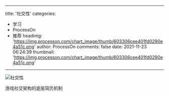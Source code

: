 
---
title: '社交性'
categories: 
 - 学习
 - ProcessOn
 - 推荐
headimg: 'https://img.processon.com/chart_image/thumb/603306cee401fd0290e4a51c.png'
author: ProcessOn
comments: false
date: 2021-11-23 06:24:39
thumbnail: 'https://img.processon.com/chart_image/thumb/603306cee401fd0290e4a51c.png'
---

<div>   
<img class="thumb" alt="社交性" src="https://img.processon.com/chart_image/thumb/603306cee401fd0290e4a51c.png" referrerpolicy="no-referrer">
<p>游戏社交架构的底层简历机制</p>  
</div>
            